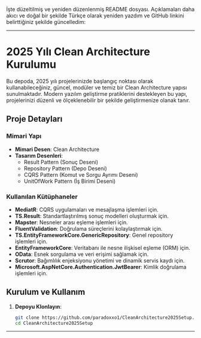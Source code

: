 İşte düzeltilmiş ve yeniden düzenlenmiş README dosyası. Açıklamaları daha akıcı ve doğal bir şekilde Türkçe olarak yeniden yazdım ve GitHub linkini belirttiğiniz şekilde güncelledim:

---

# 2025 Yılı Clean Architecture Kurulumu

Bu depoda, 2025 yılı projelerinizde başlangıç noktası olarak kullanabileceğiniz, güncel, modüler ve temiz bir Clean Architecture yapısı sunulmaktadır. Modern yazılım geliştirme pratiklerini destekleyen bu yapı, projelerinizi düzenli ve ölçeklenebilir bir şekilde geliştirmenize olanak tanır.

## Proje Detayları

### Mimari Yapı
- **Mimari Desen**: Clean Architecture
- **Tasarım Desenleri**:
  - Result Pattern (Sonuç Deseni)
  - Repository Pattern (Depo Deseni)
  - CQRS Pattern (Komut ve Sorgu Ayrımı Deseni)
  - UnitOfWork Pattern (İş Birimi Deseni)

### Kullanılan Kütüphaneler
- **MediatR**: CQRS uygulamaları ve mesajlaşma işlemleri için.
- **TS.Result**: Standartlaştırılmış sonuç modelleri oluşturmak için.
- **Mapster**: Nesneler arası eşleme işlemleri için.
- **FluentValidation**: Doğrulama süreçlerini kolaylaştırmak için.
- **TS.EntityFrameworkCore.GenericRepository**: Genel repository işlemleri için.
- **EntityFrameworkCore**: Veritabanı ile nesne ilişkisel eşleme (ORM) için.
- **OData**: Esnek sorgulama ve veri erişimi sağlamak için.
- **Scrutor**: Bağımlılık enjeksiyonu yönetimi ve dinamik servis kaydı için.
- **Microsoft.AspNetCore.Authentication.JwtBearer**: Kimlik doğrulama işlemleri için.

## Kurulum ve Kullanım
1. **Depoyu Klonlayın**:
   ```bash
   git clone https://github.com/paradoxxo1/CleanArchitecture2025Setup.git
   cd CleanArchitecture2025Setup
   ```

---


